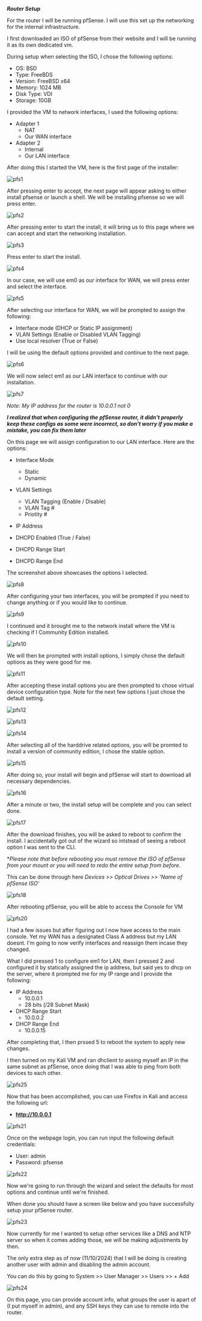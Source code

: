 ***Router Setup***

For the router I will be running pfSense. I will use this set up the networking for the internal infrastructure.

I first downloaded an ISO of pfSense from their website and I will be running it as its own dedicated vm.

During setup when selecting the ISO, I chose the following options:
- OS: BSD
- Type: FreeBDS
- Version: FreeBSD x64
- Memory: 1024 MB
- Disk Type: VDI
- Storage: 10GB

I provided the VM to network interfaces, I used the following options:
- Adapter 1
  - NAT
  - Our WAN interface 
- Adapter 2
  - Internal
  - Our LAN interface 

After doing this I started the VM, here is the first page of the installer:

![pfs1](https://github.com/user-attachments/assets/b44b6ba6-d00f-4163-9ce4-64fc89fc8a37)

After pressing enter to accept, the next page will appear asking to either install pfsense or launch a shell.
We will be installing pfsense so we will press enter.

![pfs2](https://github.com/user-attachments/assets/5a4d7485-692b-4aa1-b1d3-fbac838d98a4)

After pressing enter to start the install, it will bring us to this page where we can accept and start the networking installation.

![pfs3](https://github.com/user-attachments/assets/8f16ddea-d395-41c1-a2fd-9cf0c552169b)

Press enter to start the install.

![pfs4](https://github.com/user-attachments/assets/002884d7-493c-4b7a-be44-4659849c935d)

In our case, we will use em0 as our interface for WAN, we will press enter and select the interface.

![pfs5](https://github.com/user-attachments/assets/59634d98-2f7e-4140-9b8d-42c17c026ad6)

After selecting our interface for WAN, we will be prompted to assign the following:
- Interface mode (DHCP or Static IP assignment)
- VLAN Settings (Enable or Disabled VLAN Tagging)
- Use local resolver (True or False)

I will be using the default options provided and continue to the next page.

![pfs6](https://github.com/user-attachments/assets/4ca881e3-9a0c-4a97-97ae-11bc61eb9c7b)

We will now select em1 as our LAN interface to continue with our installation.

![pfs7](https://github.com/user-attachments/assets/643d6a81-9a1d-4068-ac92-7035f87bc408)

*Note: My IP address for the router is 10.0.0.1 not 0*

***I realized that when configuring the pfSense router, it didn't properly keep these configs as some were incorrect, so don't worry if you make a mistake, you can fix them later***

On this page we will assign configuration to our LAN interface. Here are the options:
- Interface Mode
  - Static
  - Dynamic 
- VLAN Settings
  - VLAN Tagging (Enable / Disable)
  - VLAN Tag #
  - Priotity #

- IP Address
- DHCPD Enabled (True / False)
- DHCPD Range Start
- DHCPD Range End

The screenshot above showcases the options I selected.

![pfs8](https://github.com/user-attachments/assets/5922af9a-9d05-4505-a959-441d8f3a70e8)

After configuring your two interfaces, you will be prompted if you need to change anything or if you would like to continue. 

![pfs9](https://github.com/user-attachments/assets/e2cfb693-073a-4c4b-8b82-4ae7d2197ebf)

I continued and it brought me to the network install where the VM is checking if I Community Edition installed.

![pfs10](https://github.com/user-attachments/assets/168ca69f-efe7-42d3-bb7f-58c0054c5afc)

We will then be prompted with install options, I simply chose the default options as they were good for me.

![pfs11](https://github.com/user-attachments/assets/b0e24217-63b0-48de-a7e0-219837aeb748)

After accepting these install options you are then prompted to chose virtual device configuration type. Note for the next few options I just chose the default setting.

![pfs12](https://github.com/user-attachments/assets/8a4a8135-c1e6-4f7f-ad93-16a68e5d707b)

![pfs13](https://github.com/user-attachments/assets/0c839bec-ba37-4542-83e8-f46372dc931a)

![pfs14](https://github.com/user-attachments/assets/2f403b32-de13-41c2-8bae-e671f0716781)

After selecting all of the harddrive related options, you will be promted to install a version of community edition, I chose the stable option.

![pfs15](https://github.com/user-attachments/assets/2096cdfb-3aba-4c61-a367-5ce47c1741a2)

After doing so, your install will begin and pfSense will start to download all necessary dependencies.

![pfs16](https://github.com/user-attachments/assets/7fb34f25-51af-4ade-84fe-343bf7d3c58e)

After a minute or two, the install setup will be complete and you can select done.

![pfs17](https://github.com/user-attachments/assets/d757e16f-f85b-4ced-b1d7-ed91501171c0)

After the download finishes, you will be asked to reboot to confirm the install. I accidentally got out of the wizard so intstead of seeing a reboot option I was sent to the CLI. 

**Please note that before rebooting you must remove the ISO of pfSense from your mount or you will need to redo the entire setup from before.*

This can be done through here *Devices >> Optical Drives >> 'Name of pfSense ISO'*

![pfs18](https://github.com/user-attachments/assets/aaab2206-b614-4b29-982c-0900e147cb3c)

After rebooting pfSense, you will be able to access the Console for VM

![pfs20](https://github.com/user-attachments/assets/ae392e0e-c0c5-4188-9a8f-b8855789ec70)

I had a few issues but after figuring out I now have access to the main console. Yet my WAN has a designated Class A address but my LAN doesnt. I'm going to now verify interfaces and reassign them incase they changed.

What I did pressed 1 to configure em1 for LAN, then I pressed 2 and configured it by statically assigned the ip address, but said yes to dhcp on the server, where it prompted me for my IP range and I provide the following:

- IP Address
  - 10.0.0.1
  - 28 bits (/28 Subnet Mask) 
- DHCP Range Start
  - 10.0.0.2
- DHCP Range End
  - 10.0.0.15 

After completing that, I then prssed 5 to reboot the system to apply new changes.

I then turned on my Kali VM and ran dhclient to assing myself an IP in the same subnet as pfSense, once doing that I was able to ping from both devices to each other.

![pfs25](https://github.com/user-attachments/assets/c4855d52-2b5d-41ae-8228-7dd6d09fcfb5)

Now that has been accomplished, you can use Firefox in Kali and access the following url:
- **http://10.0.0.1**

![pfs21](https://github.com/user-attachments/assets/c2b24703-db3b-4afd-8f52-f70006c914d1)

Once on the webpage login, you can run input the following default credentials:
- User: admin
- Password: pfsense

![pfs22](https://github.com/user-attachments/assets/b675edcf-96e7-49e3-a9d1-cd964a22f51b)

Now we're going to run through the wizard and select the defaults for most options and continue until we're finished.

When done you should have a screen like below and you have successfully setup your pfSense router.

![pfs23](https://github.com/user-attachments/assets/cd9a8e07-a72c-4a79-8d29-4a644a22df1b)

Now currently for me I wanted to setup other services like a DNS and NTP server so when it comes adding those, we will be making adjustments by then.

The only extra step as of now (11/10/2024) that I will be doing is creating another user with admin and disabling the admin account.

You can do this by going to System >> User Manager >> Users >> + Add

![pfs24](https://github.com/user-attachments/assets/662c4e3f-ff45-4a64-9b47-a7076ff1fec2)

On this page, you can provide account info, what groups the user is apart of (I put myself in admin), and any SSH keys they can use to remote into the router.

